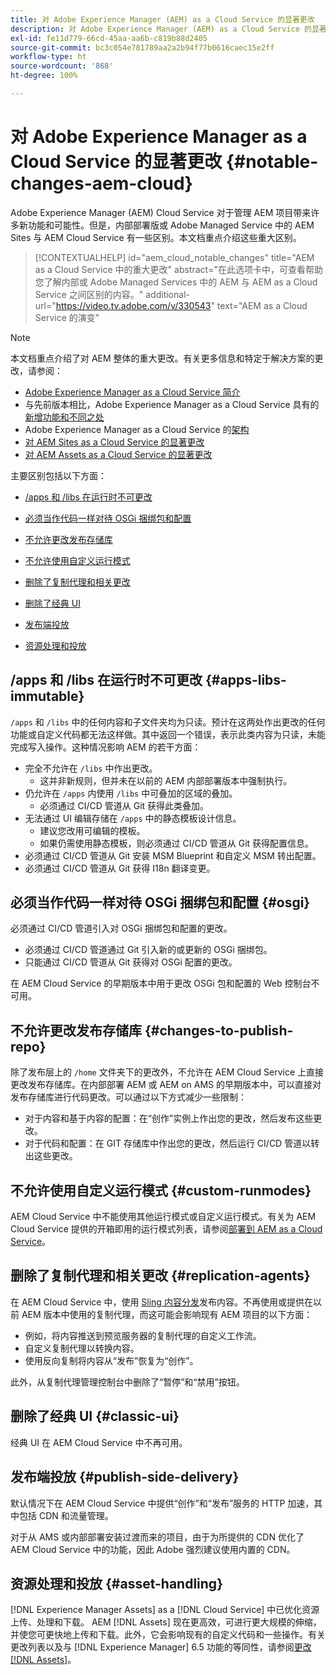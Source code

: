 ```yaml
---
title: 对 Adobe Experience Manager (AEM) as a Cloud Service 的显著更改
description: 对 Adobe Experience Manager (AEM) as a Cloud Service 的显著更改。
exl-id: fe11d779-66cd-45aa-aa6b-c819b88d2405
source-git-commit: bc3c054e781789aa2a2b94f77b0616caec15e2ff
workflow-type: ht
source-wordcount: '868'
ht-degree: 100%

---
```


# 对 Adobe Experience Manager as a Cloud Service 的显著更改 {#notable-changes-aem-cloud}

Adobe Experience Manager (AEM) Cloud Service 对于管理 AEM 项目带来许多新功能和可能性。但是，内部部署版或 Adobe Managed Service 中的 AEM Sites 与 AEM Cloud Service 有一些区别。本文档重点介绍这些重大区别。

>[!CONTEXTUALHELP]
>id="aem_cloud_notable_changes"
>title="AEM as a Cloud Service 中的重大更改"
>abstract="在此选项卡中，可查看帮助您了解内部或 Adobe Managed Services 中的 AEM 与 AEM as a Cloud Service 之间区别的内容。"
>additional-url="https://video.tv.adobe.com/v/330543" text="AEM as a Cloud Service 的演变"


>[!NOTE]
>本文档重点介绍了对 AEM 整体的重大更改。有关更多信息和特定于解决方案的更改，请参阅：
>
>* [Adobe Experience Manager as a Cloud Service 简介](/help/overview/introduction.md)
>* 与先前版本相比，Adobe Experience Manager as a Cloud Service 具有的[新增功能和不同之处](/help/overview/what-is-new-and-different.md)
>* Adobe Experience Manager as a Cloud Service 的[架构](/help/overview/architecture.md)
>* [对 AEM Sites as a Cloud Service 的显著更改](/help/sites-cloud/sites-cloud-changes.md)
>* [对 AEM Assets as a Cloud Service 的显著更改](/help/assets/assets-cloud-changes.md)

主要区别包括以下方面：

* [/apps 和 /libs 在运行时不可更改](#apps-libs-immutable)

* [必须当作代码一样对待 OSGi 捆绑包和配置](#osgi)

* [不允许更改发布存储库](#changes-to-publish-repo)

* [不允许使用自定义运行模式](#custom-runmodes)

* [删除了复制代理和相关更改](#replication-agents)

* [删除了经典 UI](#classic-ui)

* [发布端投放](#publish-side-delivery)

* [资源处理和投放](#asset-handling)

## /apps 和 /libs 在运行时不可更改 {#apps-libs-immutable}

`/apps` 和 `/libs` 中的任何内容和子文件夹均为只读。预计在这两处作出更改的任何功能或自定义代码都无法这样做。其中返回一个错误，表示此类内容为只读，未能完成写入操作。这种情况影响 AEM 的若干方面：

* 完全不允许在 `/libs` 中作出更改。
   * 这并非新规则，但并未在以前的 AEM 内部部署版本中强制执行。
* 仍允许在 `/apps` 内使用 `/libs` 中可叠加的区域的叠加。
   * 必须通过 CI/CD 管道从 Git 获得此类叠加。
* 无法通过 UI 编辑存储在 `/apps` 中的静态模板设计信息。
   * 建议您改用可编辑的模板。
   * 如果仍需使用静态模板，则必须通过 CI/CD 管道从 Git 获得配置信息。
* 必须通过 CI/CD 管道从 Git 安装 MSM Blueprint 和自定义 MSM 转出配置。
* 必须通过 CI/CD 管道从 Git 获得 I18n 翻译变更。

## 必须当作代码一样对待 OSGi 捆绑包和配置 {#osgi}

必须通过 CI/CD 管道引入对 OSGi 捆绑包和配置的更改。

* 必须通过 CI/CD 管道通过 Git 引入新的或更新的 OSGi 捆绑包。
* 只能通过 CI/CD 管道从 Git 获得对 OSGi 配置的更改。

在 AEM Cloud Service 的早期版本中用于更改 OSGi 包和配置的 Web 控制台不可用。

## 不允许更改发布存储库 {#changes-to-publish-repo}

除了发布层上的 `/home` 文件夹下的更改外，不允许在 AEM Cloud Service 上直接更改发布存储库。在内部部署 AEM 或 AEM on AMS 的早期版本中，可以直接对发布存储库进行代码更改。可以通过以下方式减少一些限制：

* 对于内容和基于内容的配置：在“创作”实例上作出您的更改，然后发布这些更改。
* 对于代码和配置：在 GIT 存储库中作出您的更改，然后运行 CI/CD 管道以转出这些更改。

## 不允许使用自定义运行模式 {#custom-runmodes}

AEM Cloud Service 中不能使用其他运行模式或自定义运行模式。有关为 AEM Cloud Service 提供的开箱即用的运行模式列表，请参阅[部署到 AEM as a Cloud Service](/help/implementing/deploying/overview.md#runmodes)。

## 删除了复制代理和相关更改 {#replication-agents}

在 AEM Cloud Service 中，使用 [Sling 内容分发](https://sling.apache.org/documentation/bundles/content-distribution.html)发布内容。不再使用或提供在以前 AEM 版本中使用的复制代理，而这可能会影响现有 AEM 项目的以下方面：

* 例如，将内容推送到预览服务器的复制代理的自定义工作流。
* 自定义复制代理以转换内容。
* 使用反向复制将内容从“发布”恢复为“创作”。

此外，从复制代理管理控制台中删除了“暂停”和“禁用”按钮。

## 删除了经典 UI {#classic-ui}

经典 UI 在 AEM Cloud Service 中不再可用。

## 发布端投放 {#publish-side-delivery}

默认情况下在 AEM Cloud Service 中提供“创作”和“发布”服务的 HTTP 加速，其中包括 CDN 和流量管理。

对于从 AMS 或内部部署安装过渡而来的项目，由于为所提供的 CDN 优化了 AEM Cloud Service 中的功能，因此 Adobe 强烈建议使用内置的 CDN。

## 资源处理和投放 {#asset-handling}

[!DNL Experience Manager Assets] as a [!DNL Cloud Service] 中已优化资源上传、处理和下载。 AEM [!DNL Assets] 现在更高效，可进行更大规模的伸缩，并使您可更快地上传和下载。此外，它会影响现有的自定义代码和一些操作。有关更改列表以及与 [!DNL Experience Manager] 6.5 功能的等同性，请参阅[更改 [!DNL Assets]](/help/assets/assets-cloud-changes.md)。
